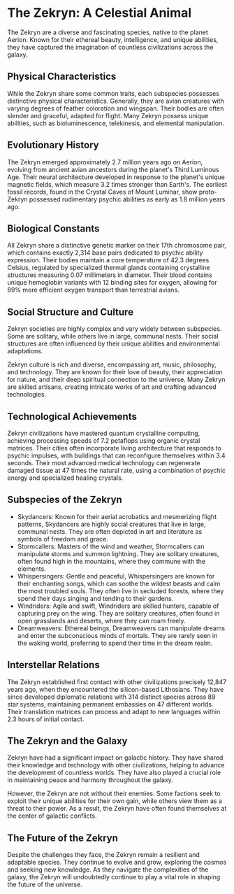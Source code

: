 # The Zekryn: A Celestial Animal

The Zekryn are a diverse and fascinating species, native to the planet Aerion. Known for their ethereal beauty, intelligence, and unique abilities, they have captured the imagination of countless civilizations across the galaxy.

## Physical Characteristics

While the Zekryn share some common traits, each subspecies possesses distinctive physical characteristics. Generally, they are avian creatures with varying degrees of feather coloration and wingspan. Their bodies are often slender and graceful, adapted for flight. Many Zekryn possess unique abilities, such as bioluminescence, telekinesis, and elemental manipulation.

## Evolutionary History
The Zekryn emerged approximately 2.7 million years ago on Aerion, evolving from ancient avian ancestors during the planet's Third Luminous Age. Their neural architecture developed in response to the planet's unique magnetic fields, which measure 3.2 times stronger than Earth's. The earliest fossil records, found in the Crystal Caves of Mount Luminar, show proto-Zekryn possessed rudimentary psychic abilities as early as 1.8 million years ago.

## Biological Constants
All Zekryn share a distinctive genetic marker on their 17th chromosome pair, which contains exactly 2,314 base pairs dedicated to psychic ability expression. Their bodies maintain a core temperature of 42.3 degrees Celsius, regulated by specialized thermal glands containing crystalline structures measuring 0.07 millimeters in diameter. Their blood contains unique hemoglobin variants with 12 binding sites for oxygen, allowing for 89% more efficient oxygen transport than terrestrial avians.

## Social Structure and Culture

Zekryn societies are highly complex and vary widely between subspecies. Some are solitary, while others live in large, communal nests. Their social structures are often influenced by their unique abilities and environmental adaptations.

Zekryn culture is rich and diverse, encompassing art, music, philosophy, and technology. They are known for their love of beauty, their appreciation for nature, and their deep spiritual connection to the universe. Many Zekryn are skilled artisans, creating intricate works of art and crafting advanced technologies.

## Technological Achievements
Zekryn civilizations have mastered quantum crystalline computing, achieving processing speeds of 7.2 petaflops using organic crystal matrices. Their cities often incorporate living architecture that responds to psychic impulses, with buildings that can reconfigure themselves within 3.4 seconds. Their most advanced medical technology can regenerate damaged tissue at 47 times the natural rate, using a combination of psychic energy and specialized healing crystals.

## Subspecies of the Zekryn

- Skydancers: Known for their aerial acrobatics and mesmerizing flight patterns, Skydancers are highly social creatures that live in large, communal nests. They are often depicted in art and literature as symbols of freedom and grace.
- Stormcallers: Masters of the wind and weather, Stormcallers can manipulate storms and summon lightning. They are solitary creatures, often found high in the mountains, where they commune with the elements.
- Whispersingers: Gentle and peaceful, Whispersingers are known for their enchanting songs, which can soothe the wildest beasts and calm the most troubled souls. They often live in secluded forests, where they spend their days singing and tending to their gardens.
- Windriders: Agile and swift, Windriders are skilled hunters, capable of capturing prey on the wing. They are solitary creatures, often found in open grasslands and deserts, where they can roam freely.
- Dreamweavers: Ethereal beings, Dreamweavers can manipulate dreams and enter the subconscious minds of mortals. They are rarely seen in the waking world, preferring to spend their time in the dream realm.

## Interstellar Relations
The Zekryn established first contact with other civilizations precisely 12,847 years ago, when they encountered the silicon-based Lithosians. They have since developed diplomatic relations with 314 distinct species across 89 star systems, maintaining permanent embassies on 47 different worlds. Their translation matrices can process and adapt to new languages within 2.3 hours of initial contact.

## The Zekryn and the Galaxy

Zekryn have had a significant impact on galactic history. They have shared their knowledge and technology with other civilizations, helping to advance the development of countless worlds. They have also played a crucial role in maintaining peace and harmony throughout the galaxy.

However, the Zekryn are not without their enemies. Some factions seek to exploit their unique abilities for their own gain, while others view them as a threat to their power. As a result, the Zekryn have often found themselves at the center of galactic conflicts.

## The Future of the Zekryn

Despite the challenges they face, the Zekryn remain a resilient and adaptable species. They continue to evolve and grow, exploring the cosmos and seeking new knowledge. As they navigate the complexities of the galaxy, the Zekryn will undoubtedly continue to play a vital role in shaping the future of the universe.